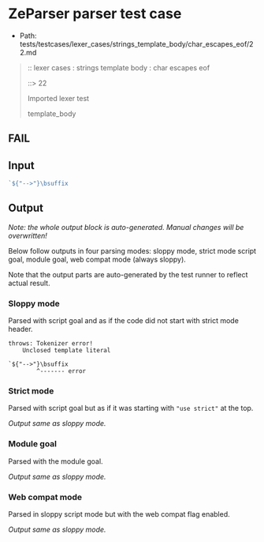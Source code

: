 # ZeParser parser test case

- Path: tests/testcases/lexer_cases/strings_template_body/char_escapes_eof/22.md

> :: lexer cases : strings template body : char escapes eof
>
> ::> 22
>
> Imported lexer test
>
> template_body

## FAIL

## Input

`````js
`${"-->"}\bsuffix
`````

## Output

_Note: the whole output block is auto-generated. Manual changes will be overwritten!_

Below follow outputs in four parsing modes: sloppy mode, strict mode script goal, module goal, web compat mode (always sloppy).

Note that the output parts are auto-generated by the test runner to reflect actual result.

### Sloppy mode

Parsed with script goal and as if the code did not start with strict mode header.

`````
throws: Tokenizer error!
    Unclosed template literal

`${"-->"}\bsuffix
        ^------- error
`````

### Strict mode

Parsed with script goal but as if it was starting with `"use strict"` at the top.

_Output same as sloppy mode._

### Module goal

Parsed with the module goal.

_Output same as sloppy mode._

### Web compat mode

Parsed in sloppy script mode but with the web compat flag enabled.

_Output same as sloppy mode._
